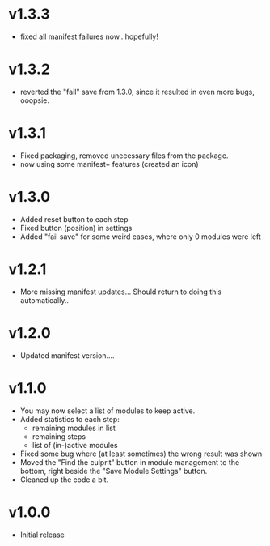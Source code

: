 # v1.3.3

- fixed all manifest failures now.. hopefully!

# v1.3.2

- reverted the "fail" save from 1.3.0, since it resulted in even more bugs, ooopsie.

# v1.3.1

- Fixed packaging, removed unecessary files from the package.
- now using some manifest+ features  (created an icon)

# v1.3.0

- Added reset button to each step
- Fixed button (position) in settings
- Added "fail save" for some weird cases, where only 0 modules were left

# v1.2.1

- More missing manifest updates... Should return to doing this automatically..

# v1.2.0

- Updated manifest version....

# v1.1.0

- You may now select a list of modules to keep active.
- Added statistics to each step:
  - remaining modules in list
  - remaining steps
  - list of (in-)active modules
- Fixed some bug where (at least sometimes) the wrong result was shown
- Moved the "Find the culprit" button in module management to the bottom, right beside the "Save Module Settings" button.
- Cleaned up the code a bit.

# v1.0.0

- Initial release